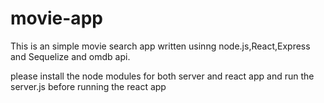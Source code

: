 # movie-app

This is an simple movie search app written usinng node.js,React,Express and Sequelize and omdb api.

please install the node modules for both server and react app and run the server.js before running the react app
